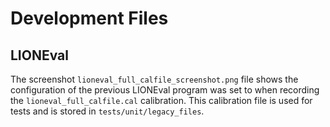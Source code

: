 # Development Files

## LIONEval

The screenshot `lioneval_full_calfile_screenshot.png` file
shows the configuration of the previous LIONEval program
was set to when recording the `lioneval_full_calfile.cal` calibration.
This calibration file is used for tests and is stored in
`tests/unit/legacy_files`.
